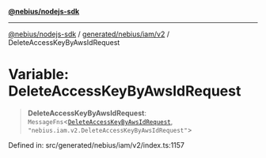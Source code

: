 [**@nebius/nodejs-sdk**](../../../../../README.md)

***

[@nebius/nodejs-sdk](../../../../../README.md) / [generated/nebius/iam/v2](../README.md) / DeleteAccessKeyByAwsIdRequest

# Variable: DeleteAccessKeyByAwsIdRequest

> **DeleteAccessKeyByAwsIdRequest**: `MessageFns`\<[`DeleteAccessKeyByAwsIdRequest`](../interfaces/DeleteAccessKeyByAwsIdRequest.md), `"nebius.iam.v2.DeleteAccessKeyByAwsIdRequest"`\>

Defined in: src/generated/nebius/iam/v2/index.ts:1157
